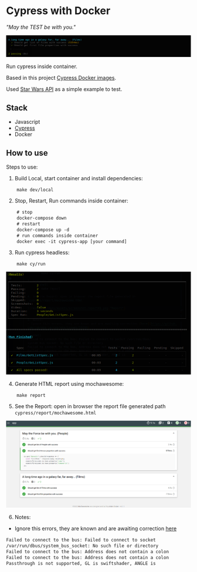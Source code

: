 # Cypress with Docker

*"May the TEST be with you."*

![banner](./docs/assets/screenshot-test.png "banner")

Run cypress inside container.

Based in this project [Cypress Docker images](https://github.com/cypress-io/cypress-docker-images).

Used [Star Wars API](https://swapi.dev/) as a simple example to test.


## Stack

- Javascript
- [Cypress](https://www.cypress.io/)
- Docker

## How to use

Steps to use:
1. Build Local, start container and install dependencies: 
```shell
    make dev/local
```
2. Stop, Restart, Run commands inside container:
```shell
    # stop
    docker-compose down
    # restart
    docker-compose up -d
    # run commands inside container
    docker exec -it cypress-app [your command]
```
3. Run cypress headless:
```shell
    make cy/run
```
![terminal](./docs/assets/screenshot-report02.png "Terminal output example")

4. Generate HTML report using mochawesome:
```shell
    make report
```
5. See the Report: open in browser the report file generated path `cypress/report/mochawesome.html`

![report](./docs/assets/screenshot-report01.png "Report")


6. Notes:
- Ignore this errors, they are known and are awaiting correction [here](https://github.com/cypress-io/cypress/issues/19299)

```shell
Failed to connect to the bus: Failed to connect to socket /var/run/dbus/system_bus_socket: No such file or directory
Failed to connect to the bus: Address does not contain a colon
Failed to connect to the bus: Address does not contain a colon
Passthrough is not supported, GL is swiftshader, ANGLE is 

```
